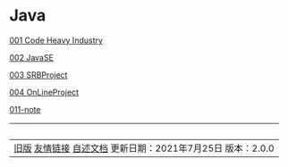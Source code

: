 # Java

[001 Code Heavy Industry](pro001-fengJie/index.html)

[002 JavaSE](pro002-javaSE/index.html)

[003 SRBProject](pro003-SRB/index.html)

[004 OnLineProject ](pro004-onLine/index.html)

[011-note ](pro011-note/index.html)

















|                                                       &nbsp; |
| -----------------------------------------------------------: |
| [旧版](http://47.107.123.0/chaper01/index.html)          [友情链接](http://heavy_code_industry.gitee.io/code_heavy_industry/)          [自述文档](read-me/index.html) 更新日期：2021年7月25日 版本：2.0.0 |

